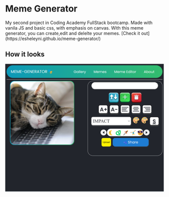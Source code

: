 # Meme Generator

<p> My second project in Coding Academy FullStack bootcamp. Made with vanila JS and basic css, with emphasis on canvas. With this meme generator,
you can create,edit and delelte your memes. [Check it out](https://esheleyni.github.io/meme-generator/) </p> 

## How it looks

![screenshots](./assets/img/screenshots/Screenshot-editor.png)

